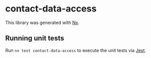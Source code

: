 # contact-data-access

This library was generated with [Nx](https://nx.dev).

## Running unit tests

Run `nx test contact-data-access` to execute the unit tests via [Jest](https://jestjs.io).

